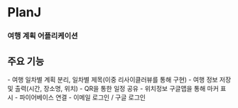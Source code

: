 # PlanJ
<h3> 여행 계획 어플리케이션 </h3>

<h2> 주요 기능 </h2>
- 여행 일차별 계획 분리, 일차별 제목(이중 리사이클러뷰를 통해 구현)
- 여행 정보 저장 및 출력(시간, 장소명, 위치)
- QR을 통한 일정 공유
- 위치정보 구글맵을 통해 마커 표시
- 파이어베이스 연결
- 이메일 로그인 / 구글 로그인
